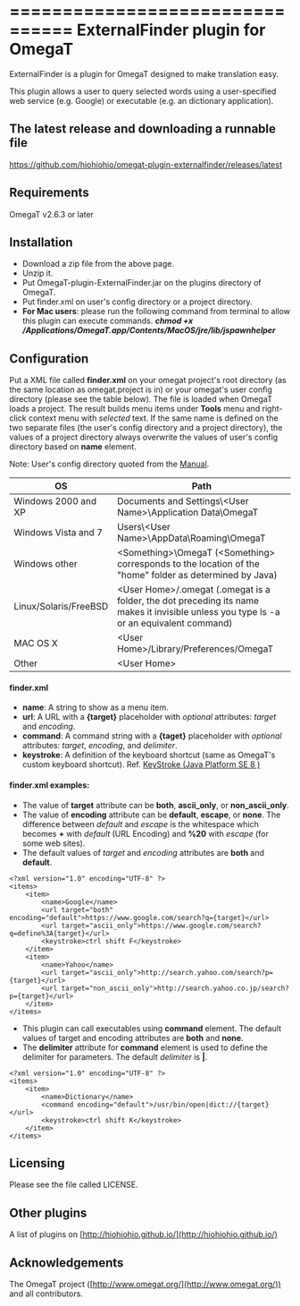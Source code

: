 ================================
ExternalFinder plugin for OmegaT
================================

ExternalFinder is a plugin for OmegaT designed to make translation easy.

This plugin allows a user to query selected words using a user-specified web service (e.g. Google) or executable (e.g. an dictionary application).

The latest release and downloading a runnable file
--------------------------------
https://github.com/hiohiohio/omegat-plugin-externalfinder/releases/latest

Requirements
--------------------------------
OmegaT v2.6.3 or later

Installation
--------------------------------
* Download a zip file from the above page.
* Unzip it.
* Put OmegaT-plugin-ExternalFinder.jar on the plugins directory of OmegaT.
* Put finder.xml on user's config directory or a project directory.
* **For Mac users**: please run the following command from terminal to allow this plugin can execute commands. ***chmod +x /Applications/OmegaT.app/Contents/MacOS/jre/lib/jspawnhelper***

Configuration
--------------------------------
Put a XML file called **finder.xml** on your omegat project's root directory (as the same location as omegat.project is in) or your omegat's user config directory (please see the table below). The file is loaded when OmegaT loads a project. The result builds menu items under **Tools** menu and right-click context menu with *selected* text. If the same name is defined on the two separate files (the user's config directory and a project directory), the values of a project directory always overwrite the values of user's config directory based on **name** element.

Note: User's config directory quoted from the [Manual](http://sourceforge.net/p/omegat/code/ci/master/tree/docs/en/chapter.files.and.folders.html).

|OS|Path|
|---|---|
|Windows 2000 and XP|Documents and Settings\\&lt;User Name&gt;\\Application Data\\OmegaT|
|Windows Vista and 7|Users\\&lt;User Name&gt;\\AppData\\Roaming\\OmegaT|
|Windows other|&lt;Something&gt;\\OmegaT (&lt;Something&gt; corresponds to the location of the "home" folder as determined by Java)|
|Linux/Solaris/FreeBSD|&lt;User Home&gt;/.omegat (.omegat is a folder, the dot preceding its name makes it invisible unless you type ls -a or an equivalent command)|
|MAC OS X|&lt;User Home&gt;/Library/Preferences/OmegaT|
|Other|&lt;User Home&gt;|
	
#### finder.xml 

* **name**: A string to show as a menu item.
* **url**: A URL with a **{target}** placeholder with *optional* attributes: *target* and *encoding*.
* **command**: A command string with a **{taget}** placeholder with *optional* attributes: *target*, *encoding*, and *delimiter*.
* **keystroke**: A definition of the keyboard shortcut (same as OmegaT's custom keyboard shortcut). Ref. [KeyStroke (Java Platform SE 8 )](http://docs.oracle.com/javase/8/docs/api/javax/swing/KeyStroke.html#getKeyStroke-java.lang.String-)

#### finder.xml examples:

* The value of **target** attribute can be **both**, **ascii_only**, or **non_ascii_only**.
* The value of **encoding** attribute can be **default**, **escape**, or **none**. The difference between *default* and *escape* is the whitespace which becomes **+** with *default* (URL Encoding) and **%20** with *escape* (for some web sites).
* The default values of *target* and *encoding* attributes are **both** and **default**.

```
<?xml version="1.0" encoding="UTF-8" ?>
<items>
    <item>
        <name>Google</name>
        <url target="both" encoding="default">https://www.google.com/search?q={target}</url>
        <url target="ascii_only">https://www.google.com/search?q=define%3A{target}</url>
        <keystroke>ctrl shift F</keystroke>
    </item>
    <item>
        <name>Yahoo</name>
        <url target="ascii_only">http://search.yahoo.com/search?p={target}</url>
        <url target="non_ascii_only">http://search.yahoo.co.jp/search?p={target}</url>
    </item>
</items>
```

* This plugin can call executables using **command** element. The default values of target and encoding attributes are **both** and **none**.
* The **delimiter** attribute for **command** element is used to define the delimiter for parameters. The default *delimiter* is **|**.

```
<?xml version="1.0" encoding="UTF-8" ?>
<items>
    <item>
        <name>Dictionary</name>
        <command encoding="default">/usr/bin/open|dict://{target}</url>
        <keystroke>ctrl shift K</keystroke>
    </item>
</items>
```

Licensing
--------------------------------
Please see the file called LICENSE.

Other plugins
--------------------------------
A list of plugins on [http://hiohiohio.github.io/](http://hiohiohio.github.io/)

Acknowledgements
--------------------------------
The OmegaT project ([http://www.omegat.org/](http://www.omegat.org/)) and all contributors.
